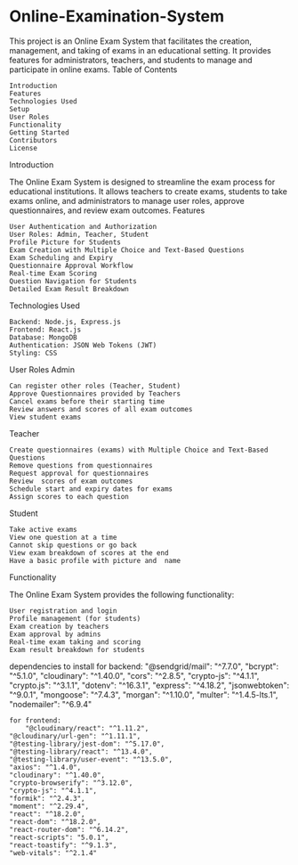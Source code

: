 # Online-Examination-System

This project is an Online Exam System that facilitates the creation, management, and taking of exams in an educational setting. It provides features for administrators, teachers, and students to manage and participate in online exams.
Table of Contents

    Introduction
    Features
    Technologies Used
    Setup
    User Roles
    Functionality
    Getting Started
    Contributors
    License

Introduction

The Online Exam System is designed to streamline the exam process for educational institutions. It allows teachers to create exams, students to take exams online, and administrators to manage user roles, approve questionnaires, and review exam outcomes.
Features

    User Authentication and Authorization
    User Roles: Admin, Teacher, Student
    Profile Picture for Students
    Exam Creation with Multiple Choice and Text-Based Questions
    Exam Scheduling and Expiry
    Questionnaire Approval Workflow
    Real-time Exam Scoring
    Question Navigation for Students
    Detailed Exam Result Breakdown

Technologies Used

    Backend: Node.js, Express.js
    Frontend: React.js
    Database: MongoDB
    Authentication: JSON Web Tokens (JWT)
    Styling: CSS

User Roles
Admin

    Can register other roles (Teacher, Student)
    Approve Questionnaires provided by Teachers
    Cancel exams before their starting time
    Review answers and scores of all exam outcomes
    View student exams

Teacher

    Create questionnaires (exams) with Multiple Choice and Text-Based Questions
    Remove questions from questionnaires
    Request approval for questionnaires
    Review  scores of exam outcomes
    Schedule start and expiry dates for exams
    Assign scores to each question

Student

    Take active exams
    View one question at a time
    Cannot skip questions or go back
    View exam breakdown of scores at the end
    Have a basic profile with picture and  name

Functionality

The Online Exam System provides the following functionality:

    User registration and login
    Profile management (for students)
    Exam creation by teachers
    Exam approval by admins
    Real-time exam taking and scoring
    Exam result breakdown for students

dependencies to install
for backend:
"@sendgrid/mail": "^7.7.0",
"bcrypt": "^5.1.0",
"cloudinary": "^1.40.0",
"cors": "^2.8.5",
"crypto-js": "^4.1.1",
"crypto.js": "^3.1.1",
"dotenv": "^16.3.1",
"express": "^4.18.2",
"jsonwebtoken": "^9.0.1",
"mongoose": "^7.4.3",
"morgan": "^1.10.0",
"multer": "^1.4.5-lts.1",
"nodemailer": "^6.9.4"

    for frontend:
        "@cloudinary/react": "^1.11.2",
    "@cloudinary/url-gen": "^1.11.1",
    "@testing-library/jest-dom": "^5.17.0",
    "@testing-library/react": "^13.4.0",
    "@testing-library/user-event": "^13.5.0",
    "axios": "^1.4.0",
    "cloudinary": "^1.40.0",
    "crypto-browserify": "^3.12.0",
    "crypto-js": "^4.1.1",
    "formik": "^2.4.3",
    "moment": "^2.29.4",
    "react": "^18.2.0",
    "react-dom": "^18.2.0",
    "react-router-dom": "^6.14.2",
    "react-scripts": "5.0.1",
    "react-toastify": "^9.1.3",
    "web-vitals": "^2.1.4"
